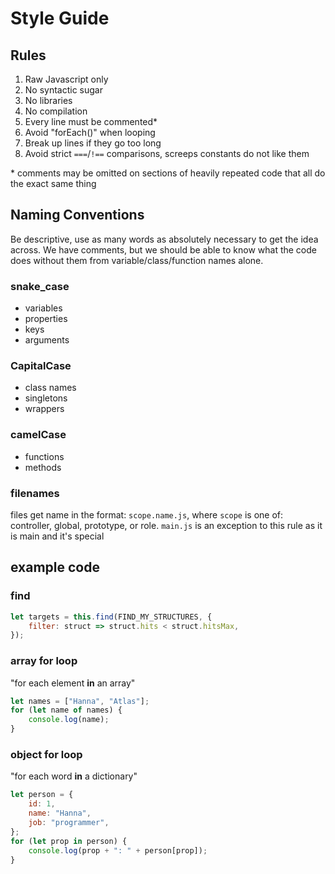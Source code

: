 # Style Guide

## Rules
1. Raw Javascript only
2. No syntactic sugar
3. No libraries
4. No compilation
5. Every line must be commented*
6. Avoid "forEach()" when looping
7. Break up lines if they go too long
8. Avoid strict `===`/`!==` comparisons, screeps constants do not like them

\* comments may be omitted on sections of heavily repeated code that all do the exact same thing


## Naming Conventions
Be descriptive, use as many words as absolutely necessary to get the idea across.
We have comments, but we should be able to know what the code does without them from variable/class/function names alone.
### snake_case
- variables
- properties
- keys
- arguments
### CapitalCase
- class names
- singletons
- wrappers
### camelCase
- functions
- methods
### filenames
files get name in the format: `scope.name.js`, where `scope` is one of: controller, global, prototype, or role.
`main.js` is an exception to this rule as it is main and it's special

## example code

### find
```javascript
let targets = this.find(FIND_MY_STRUCTURES, {
    filter: struct => struct.hits < struct.hitsMax,
});
```

### array for loop
"for each element **in** an array"
```javascript
let names = ["Hanna", "Atlas"];
for (let name of names) {
    console.log(name);
}
```

### object for loop
"for each word **in** a dictionary"
```javascript
let person = {
    id: 1,
    name: "Hanna",
    job: "programmer",
};
for (let prop in person) {
    console.log(prop + ": " + person[prop]);
}
```
